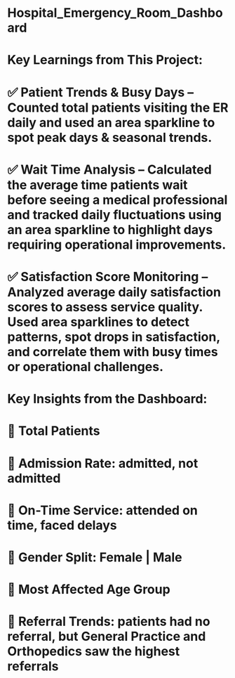 # Hospital_Emergency_Room_Dashboard
# Key Learnings from This Project:
# ✅ Patient Trends & Busy Days – Counted total patients visiting the ER daily and used an area sparkline to spot peak days & seasonal trends.
# ✅ Wait Time Analysis – Calculated the average time patients wait before seeing a medical professional and tracked daily fluctuations using an area sparkline to highlight days requiring operational improvements.
# ✅ Satisfaction Score Monitoring – Analyzed average daily satisfaction scores to assess service quality. Used area sparklines to detect patterns, spot drops in satisfaction, and correlate them with busy times or operational challenges.
# Key Insights from the Dashboard:
# 📌 Total Patients 
 # 📌 Admission Rate: admitted, not admitted
 # 📌 On-Time Service: attended on time, faced delays
#  📌 Gender Split: Female | Male
 # 📌 Most Affected Age Group
 # 📌 Referral Trends: patients had no referral, but General Practice and Orthopedics saw the highest referrals
